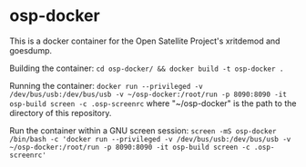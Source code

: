 # osp-docker
This is a docker container for the Open Satellite Project's xritdemod and goesdump.

Building the container:
`cd osp-docker/ && docker build -t osp-docker .`

Running the container:
`docker run --privileged -v /dev/bus/usb:/dev/bus/usb -v ~/osp-docker:/root/run -p 8090:8090 -it osp-build screen -c .osp-screenrc`
where "~/osp-docker" is the path to the directory of this repository.

Run the container within a GNU screen session:
`screen -mS osp-docker /bin/bash -c 'docker run --privileged -v /dev/bus/usb:/dev/bus/usb -v ~/osp-docker:/root/run -p 8090:8090 -it osp-build screen -c .osp-screenrc'`
